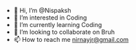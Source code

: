 - 👋 Hi, I’m @Nispaksh
- 👀 I’m interested in Coding
- 🌱 I’m currently learning Coding
- 💞️ I’m looking to collaborate on Bruh
- 📫 How to reach me nirnayjr@gmail.com

<!---
Nispaksh/Nispaksh is a ✨ special ✨ repository because its `README.md` (this file) appears on your GitHub profile.
You can click the Preview link to take a look at your changes.
--->
